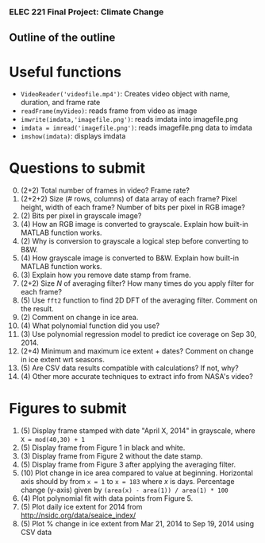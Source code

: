 ### ELEC 221 Final Project: Climate Change

## Outline of the outline ##

# Useful functions

* `VideoReader('videofile.mp4')`: Creates video object with name, duration, and frame rate
* `readFrame(myVideo)`: reads frame from video as image
* `imwrite(imdata,'imagefile.png')`: reads imdata into imagefile.png
* `imdata = imread('imagefile.png')`: reads imagefile.png data to imdata
* `imshow(imdata)`: displays imdata

# Questions to submit

0. (2+2) Total number of frames in video? Frame rate?
1. (2+2+2) Size (# rows, columns) of data array of each frame? Pixel height, width of each frame? Number of bits per pixel in RGB image?
2. (2) Bits per pixel in grayscale image?
3. (4) How an RGB image is converted to grayscale. Explain how built-in MATLAB function works.
4. (2) Why is conversion to grayscale a logical step before converting to B&W.
5. (4) How grayscale image is converted to B&W. Explain how built-in MATLAB function works.
6. (3) Explain how you remove date stamp from frame.
7. (2+2) Size *N* of averaging filter? How many times do you apply filter for each frame?
8. (5) Use `fft2` function to find 2D DFT of the averaging filter. Comment on the result.
9. (2) Comment on change in ice area.
10. (4) What polynomial function did you use?
11. (3) Use polynomial regression model to predict ice coverage on Sep 30, 2014.
12. (2+4) Minimum and maximum ice extent + dates? Comment on change in ice extent wrt seasons.
13. (5) Are CSV data results compatible with calculations? If not, why?
14. (4) Other more accurate techniques to extract info from NASA's video?

# Figures to submit

1. (5) Display frame stamped with date "April X, 2014" in grayscale, where `X = mod(40,30) + 1`
2. (5) Display frame from Figure 1 in black and white.
3. (3) Display frame from Figure 2 without the date stamp.
4. (5) Display frame from Figure 3 after applying the averaging filter.
5. (10) Plot change in ice area compared to value at beginning. Horizontal axis should by from `x = 1` to `x = 183` where *x* is days. Percentage change (y-axis) given by `(area(x) - area(1)) / area(1) * 100`
6. (4) Plot polynomial fit with data points from Figure 5.
7. (5) Plot daily ice extent for 2014 from http://nsidc.org/data/seaice_index/
8. (5) Plot % change in ice extent from Mar 21, 2014 to Sep 19, 2014 using CSV data